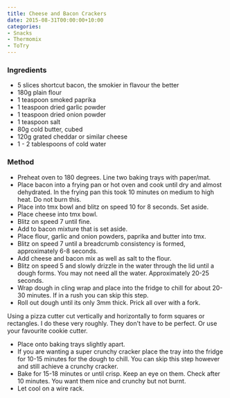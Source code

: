 ```yaml
---
title: Cheese and Bacon Crackers
date: 2015-08-31T00:00:00+10:00
categories:
- Snacks
- Thermomix
- ToTry
---
```









### Ingredients

* 5 slices shortcut bacon, the smokier in flavour the better
* 180g plain flour
* 1 teaspoon smoked paprika
* 1 teaspoon dried garlic powder
* 1 teaspoon dried onion powder
* 1 teaspoon salt
* 80g cold butter, cubed
* 120g grated cheddar or similar cheese
* 1 - 2 tablespoons of cold water

### Method

* Preheat oven to 180 degrees. Line two baking trays with paper/mat.
* Place bacon into a frying pan or hot oven and cook until dry and almost dehydrated. In the frying pan this took 10 minutes on medium to high heat. Do not burn this.
* Place into tmx bowl and blitz on speed 10 for 8 seconds. Set aside.
* Place cheese into tmx bowl.
* Blitz on speed 7 until fine.
* Add to bacon mixture that is set aside.
* Place flour, garlic and onion powders, paprika and butter into tmx.
* Blitz on speed 7 until a breadcrumb consistency is formed, approximately 6-8 seconds.
* Add cheese and bacon mix as well as salt to the flour.
* Blitz on speed 5 and slowly drizzle in the water through the lid until a dough forms. You may not need all the water. Approximately 20-25 seconds.
* Wrap dough in cling wrap and place into the fridge to chill for about 20-30 minutes. If in a rush you can skip this step.
* Roll out dough until its only 3mm thick. Prick all over with a fork.

Using a pizza cutter cut vertically and horizontally to form squares or
rectangles. I do these very roughly. They don't have to be perfect. Or
use your favourite cookie cutter.

* Place onto baking trays slightly apart.
* If you are wanting a super crunchy cracker place the tray into the fridge for 10-15 minutes for the dough to chill. You can skip this step however and still achieve a crunchy cracker.
* Bake for 15-18 minutes or until crisp. Keep an eye on them. Check after 10 minutes. You want them nice and crunchy but not burnt.
* Let cool on a wire rack.
